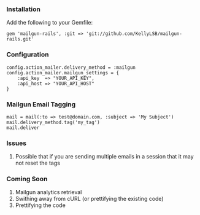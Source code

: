 ### Installation

Add the following to your Gemfile:

    gem 'mailgun-rails', :git => 'git://github.com/KellyLSB/mailgun-rails.git'

### Configuration

    config.action_mailer.delivery_method = :mailgun
    config.action_mailer.mailgun_settings = {
        :api_key  => "YOUR_API_KEY",
        :api_host => "YOUR_API_HOST"
    }

### Mailgun Email Tagging

	mail = mail(:to => test@domain.com, :subject => 'My Subject')
	mail.delivery_method.tag('my_tag')
	mail.deliver

### Issues

1. Possible that if you are sending multiple emails in a session that it may not reset the tags

### Coming Soon

1. Mailgun analytics retrieval
2. Swithing away from cURL (or prettifying the existing code)
3. Prettifying the code